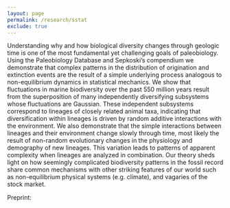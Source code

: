 ```yaml
---
layout: page
permalink: /research/sstat
exclude: true
---
```



Understanding why and how biological diversity changes through geologic time is one of the most fundamental yet challenging goals of paleobiology. Using the Paleobiology Database and Sepkoski’s compendium we demonstrate that complex patterns in the distribution of origination and extinction events are the result of a simple underlying process analogous to non-equilibrium dynamics in statistical mechanics. We show that fluctuations in marine biodiversity over the past 550 million years result from the superposition of many independently diversifying subsystems whose fluctuations are Gaussian. These independent subsystems correspond to lineages of closely related animal taxa, indicating that diversification within lineages is driven by random additive interactions with the environment. We also demonstrate that the simple interactions between lineages and their environment change slowly through time, most likely the result of non-random evolutionary changes in the physiology and demography of new lineages. This variation leads to patterns of apparent complexity when lineages are analyzed in combination. Our theory sheds light on how seemingly complicated biodiversity patterns in the fossil record share common mechanisms with other striking features of our world such as non-equilibrium physical systems (e.g. climate), and vagaries of the stock market.

Preprint: [](https://arxiv.org/abs/1707.09268)

